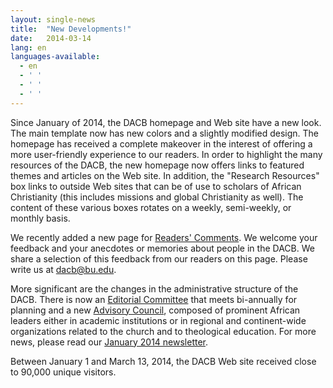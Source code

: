 ```yaml
---
layout: single-news
title:  "New Developments!"
date:   2014-03-14
lang: en
languages-available:
  - en
  - ' '
  - ' '
  - ' '
---
```

Since January of 2014, the DACB homepage and Web site have a new look. The main template now has new colors and a slightly modified design. The homepage has received a complete makeover in the interest of offering a more user-friendly experience to our readers. In order to highlight the many resources of the DACB, the new homepage now offers links to featured themes and articles on the Web site. In addition, the "Research Resources" box links to outside Web sites that can be of use to scholars of African Christianity (this includes missions and global Christianity as well). The content of these various boxes rotates on a weekly, semi-weekly, or monthly basis.

We recently added a new page for [Readers' Comments](/contribute/readers/). We welcome your feedback and your anecdotes or memories about people in the DACB. We share a selection of this feedback from our readers on this page. Please write us at [dacb@bu.edu](mailto:dacb@bu.edu).

More significant are the changes in the administrative structure of the DACB. There is now an [Editorial Committee](/about/editorial-committee/) that meets bi-annually for planning and a new [Advisory Council](/about/advisors/), composed of prominent African leaders either in academic institutions or in regional and continent-wide organizations related to the church and to theological education. For more news, please read our [January 2014 newsletter](/news/newsletter/).

Between January 1 and March 13, 2014, the DACB Web site received close to 90,000 unique visitors.
